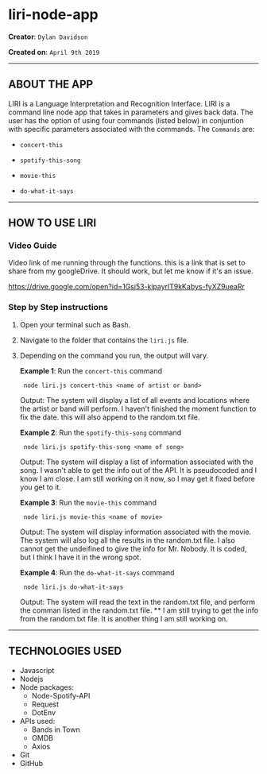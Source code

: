 # liri-node-app

**Creator**: `Dylan Davidson`

**Created on**: `April 9th 2019`

- - -

## ABOUT THE APP
LIRI is a Language Interpretation and Recognition Interface. LIRI is a command line node app that takes in parameters and gives back data. The user has the option of using four commands (listed below) in conjuntion with specific parameters associated with the commands. The  `Commands` are:

   * `concert-this`

   * `spotify-this-song`

   * `movie-this`

   * `do-what-it-says`

- - -
## HOW TO USE LIRI
### **Video Guide**

Video link of me running through the functions. this is a link that is set to share from my googleDrive. It should work, but let me know if it's an issue.

https://drive.google.com/open?id=1Gsi53-kipayrlT9kKabys-fyXZ9ueaRr


### **Step by Step instructions**

1. Open your terminal such as Bash.
2. Navigate to the folder that contains the `liri.js` file. 
3. Depending on the command you run, the output will vary. 

    **Example 1**: Run the `concert-this` command
    
        node liri.js concert-this <name of artist or band>
    
    Output: The system will display a list of all events and locations where the artist or band will perform. I haven't finished the moment function to fix the date. this will also append to the random.txt file.

     **Example 2**: Run the `spotify-this-song` command
    
        node liri.js spotify-this-song <name of song>
    
    Output: The system will display a list of information associated with the song. I wasn't able to get the info out of the API. It is pseudocoded and I know I am close. I am still working on it now, so I may get it fixed before you get to it.

    

    **Example 3**: Run the `movie-this` command
    
        node liri.js movie-this <name of movie>
    
    Output: The system will display information associated with the movie. The system will also log all the results in the random.txt file. I also cannot get the undeifined to give the info for Mr. Nobody. It is coded, but I think I have it in the wrong spot.

    **Example 4**: Run the `do-what-it-says` command
        
        node liri.js do-what-it-says
        
    Output: The system will read the text in the random.txt file, and perform the comman listed in the random.txt file. ** I am still trying to get the info from the random.txt file. It is another thing I am still working on.
- - -

## TECHNOLOGIES USED
* Javascript
* Nodejs
* Node packages:
    * Node-Spotify-API
    * Request
    * DotEnv
* APIs used:
    * Bands in Town
    * OMDB
    * Axios
* Git
* GitHub